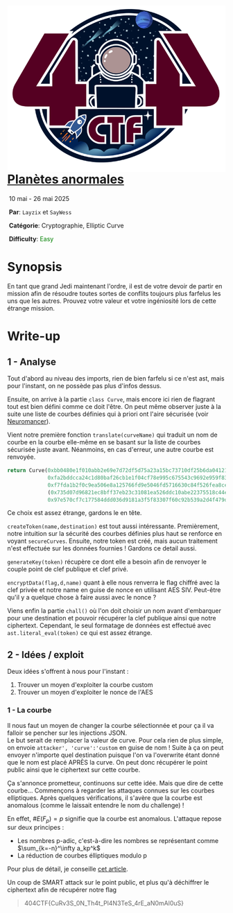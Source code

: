 <img src='images/logoStaff.png' style='zoom: 80%;' align=left /><h1><ins>Planètes anormales</ins></h1>

​	10 mai - 26 mai 2025

​	**Par**: `Layzix` et `SayWess`

​	**Catégorie**: Cryptographie, Elliptic Curve

​	**Difficulty**: <font color='green'>Easy</font>

# Synopsis

En tant que grand Jedi maintenant l'ordre, il est de votre devoir de partir en mission afin de résoudre toutes sortes de conflits toujours plus farfelus les uns que les autres.
Prouvez votre valeur et votre ingéniosité lors de cette étrange mission.

# Write-up

## 1 - Analyse
Tout d'abord au niveau des imports, rien de bien farfelu si ce n'est ast, mais pour l'instant, on ne possède pas plus d'infos dessus.

Ensuite, on arrive à la partie `class Curve`, mais encore ici rien de flagrant tout est bien défini comme ce doit l'être. 
On peut même observer juste à la suite une liste de courbes définies qui à priori ont l'aire sécurisée (voir [Neuromancer](https://neuromancer.sk/std/secg)). 

Vient notre première fonction `translate(curveName)` qui traduit un nom de courbe en la courbe elle-même en se basant sur la liste de courbes sécurisée juste avant.
Néanmoins, en cas d'erreur, une autre courbe est renvoyée.
```python
return Curve(0xbb0480e1f010abb2e69e7d72df5d75a23a15bc73710df25b6da04121f904e4f5,
             0xfa2bddcca24c1d80baf26cb1e1f04cf78e995c675543c9692e959f83b470a03,
             0xf7fda1b2f0c9ea506e8a125766fd9e5046fd5716630c84f526fea8ce10497829,
             (0x735d07d96821ec8bff37eb23c31081ea526ddc10abe22375518c44e043a39db0,
             0x97e570cf7c177584ddd036d9181a3f5f83307f60c92b539a2d4f479d9c9ad4bd))
```
Ce choix est assez étrange, gardons le en tête.

`createToken(name,destination)` est tout aussi intéressante. Premièrement, notre intuition sur la sécurité des courbes définies plus haut se renforce en voyant `secureCurves`.
Ensuite, notre token est créé, mais aucun traitement n'est effectuée sur les données fournies ! Gardons ce detail aussi.

`generateKey(token)` récupère ce dont elle a besoin afin de renvoyer le couple point de clef publique et clef privé.

`encryptData(flag,d,name)` quant à elle nous renverra le flag chiffré avec la clef privée et notre name en guise de nonce en utilisant AES SIV.
Peut-être qu'il y a quelque chose à faire aussi avec le nonce ?

Viens enfin la partie `chall()` où l'on doit choisir un nom avant d'embarquer pour une destination et pouvoir récupérer la clef publique ainsi que notre ciphertext.
Cependant, le seul formatage de données est effectué avec `ast.literal_eval(token)` ce qui est assez étrange.

## 2 - Idées / exploit

Deux idées s'offrent à nous pour l'instant :
1. Trouver un moyen d'exploiter la courbe custom
2. Trouver un moyen d'exploiter le nonce de l'AES

### 1 - La courbe
Il nous faut un moyen de changer la courbe sélectionnée et pour ça il va falloir se pencher sur les injections JSON.  
Le but serait de remplacer la valeur de curve. Pour cela rien de plus simple, on envoie `attacker', 'curve':'custom` en guise de nom !
Suite à ça on peut envoyer n'importe quel destination puisque l'on va l'overwrite étant donné que le nom est placé APRÈS la curve.
On peut donc récupérer le point public ainsi que le ciphertext sur cette courbe.

Ça s'annonce prometteur, continuons sur cette idée.
Mais que dire de cette courbe... Commençons à regarder les attaques connues sur les courbes elliptiques.
Après quelques vérifications, il s'avère que la courbe est anomalous (comme le laissait entendre le nom du challenge) !

En effet, #$E(F_p) = p$ signifie que la courbe est anomalous.
L'attaque repose sur deux principes :
- Les nombres p-adic, c'est-à-dire les nombres se représentant comme $\sum_{k=-n}^\infty a_kp^k$
- La réduction de courbes élliptiques modulo p

Pour plus de détail, je conseille [cet article](https://wstein.org/edu/2010/414/projects/novotney.pdf).

Un coup de SMART attack sur le point public, et plus qu'à déchiffrer le ciphertext afin de récupérer notre flag


> 404CTF{CuRv3S_0N_Th4t_Pl4N3TeS_4rE_aN0mAl0uS}